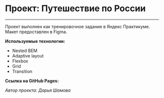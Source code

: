 # Проект: Путешествие по России
___________

Проект выполнен как тренировочное задание в Яндекс Практикуме. Макет предоставлен в Figma.

**Используемые технологии:**
* Nested BEM
* Adaptive layout
* Flexbox
* Grid
* Transition

**Ссылка на GitHub Pages:**

*Автор проекта: Дарья Шамова*





